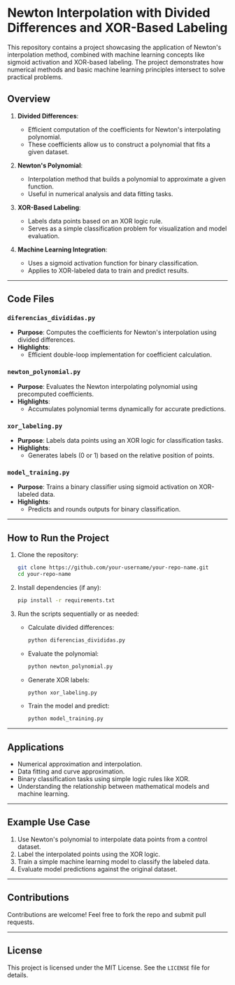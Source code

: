 # Newton Interpolation with Divided Differences and XOR-Based Labeling

This repository contains a project showcasing the application of Newton's interpolation method, combined with machine learning concepts like sigmoid activation and XOR-based labeling. The project demonstrates how numerical methods and basic machine learning principles intersect to solve practical problems.

## Overview

1. **Divided Differences**:
   - Efficient computation of the coefficients for Newton's interpolating polynomial.
   - These coefficients allow us to construct a polynomial that fits a given dataset.

2. **Newton's Polynomial**:
   - Interpolation method that builds a polynomial to approximate a given function.
   - Useful in numerical analysis and data fitting tasks.

3. **XOR-Based Labeling**:
   - Labels data points based on an XOR logic rule.
   - Serves as a simple classification problem for visualization and model evaluation.

4. **Machine Learning Integration**:
   - Uses a sigmoid activation function for binary classification.
   - Applies to XOR-labeled data to train and predict results.

---

## Code Files

### `diferencias_divididas.py`
- **Purpose**: Computes the coefficients for Newton's interpolation using divided differences.
- **Highlights**:
  - Efficient double-loop implementation for coefficient calculation.

### `newton_polynomial.py`
- **Purpose**: Evaluates the Newton interpolating polynomial using precomputed coefficients.
- **Highlights**:
  - Accumulates polynomial terms dynamically for accurate predictions.

### `xor_labeling.py`
- **Purpose**: Labels data points using an XOR logic for classification tasks.
- **Highlights**:
  - Generates labels (0 or 1) based on the relative position of points.

### `model_training.py`
- **Purpose**: Trains a binary classifier using sigmoid activation on XOR-labeled data.
- **Highlights**:
  - Predicts and rounds outputs for binary classification.

---

## How to Run the Project

1. Clone the repository:
   ```bash
   git clone https://github.com/your-username/your-repo-name.git
   cd your-repo-name
   ```

2. Install dependencies (if any):
   ```bash
   pip install -r requirements.txt
   ```

3. Run the scripts sequentially or as needed:
   - Calculate divided differences:
     ```bash
     python diferencias_divididas.py
     ```
   - Evaluate the polynomial:
     ```bash
     python newton_polynomial.py
     ```
   - Generate XOR labels:
     ```bash
     python xor_labeling.py
     ```
   - Train the model and predict:
     ```bash
     python model_training.py
     ```

---

## Applications

- Numerical approximation and interpolation.
- Data fitting and curve approximation.
- Binary classification tasks using simple logic rules like XOR.
- Understanding the relationship between mathematical models and machine learning.

---

## Example Use Case
1. Use Newton's polynomial to interpolate data points from a control dataset.
2. Label the interpolated points using the XOR logic.
3. Train a simple machine learning model to classify the labeled data.
4. Evaluate model predictions against the original dataset.

---

## Contributions
Contributions are welcome! Feel free to fork the repo and submit pull requests.

---

## License
This project is licensed under the MIT License. See the `LICENSE` file for details.
